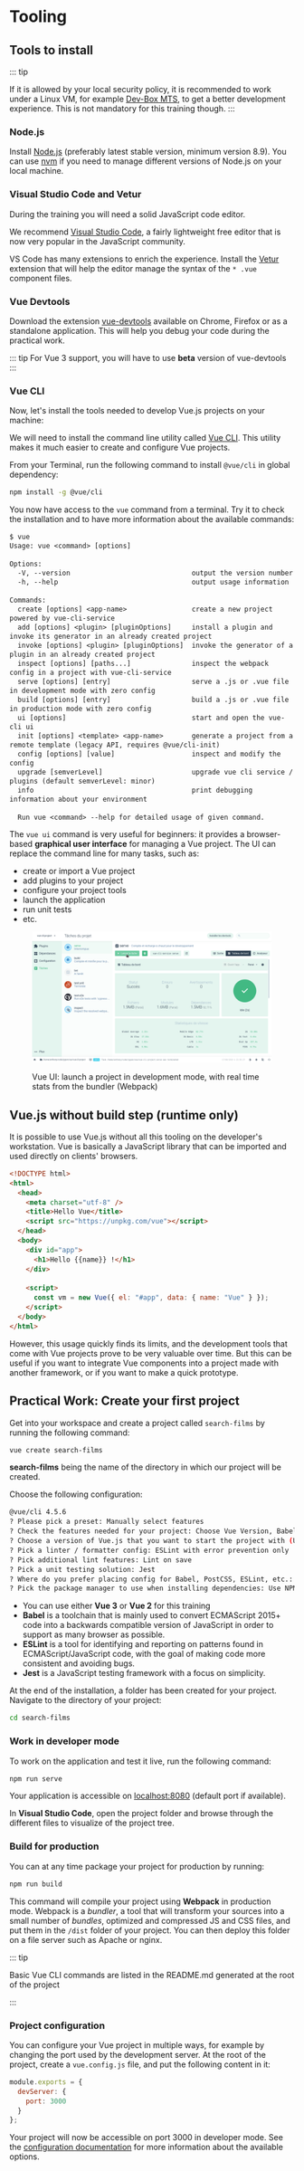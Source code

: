 # Tooling

## Tools to install

::: tip

If it is allowed by your local security policy, it is recommended to work under a Linux VM, for example [Dev-Box MTS](https://dev-box.gitlab-pages.kazan.myworldline.com/dev-box/), to get a better development experience. This is not mandatory for this training though.
:::

### Node.js

Install [Node.js](https://nodejs.org/) (preferably latest stable version, minimum version 8.9). You can use [nvm](https://github.com/creationix/nvm) if you need to manage different versions of Node.js on your local machine.

### Visual Studio Code and Vetur

During the training you will need a solid JavaScript code editor.

We recommend [Visual Studio Code](https://code.visualstudio.com/), a fairly lightweight free editor that is now very popular in the JavaScript community.

VS Code has many extensions to enrich the experience. Install the [Vetur](https://marketplace.visualstudio.com/items?itemName=octref.vetur) extension that will help the editor manage the syntax of the `* .vue` component files.

### Vue Devtools

Download the extension [vue-devtools](https://github.com/vuejs/vue-devtools) available on Chrome, Firefox or as a standalone application. This will help you debug your code during the practical work.

::: tip
For Vue 3 support, you will have to use **beta** version of vue-devtools
:::

### Vue CLI

Now, let's install the tools needed to develop Vue.js projects on your machine:

We will need to install the command line utility called [Vue CLI](https://cli.vuejs.org/). This utility makes it much easier to create and configure Vue projects.

From your Terminal, run the following command to install `@vue/cli` in global dependency:

```bash
npm install -g @vue/cli
```

You now have access to the `vue` command from a terminal. Try it to check the installation and to have more information about the available commands:

```
$ vue
Usage: vue <command> [options]

Options:
  -V, --version                              output the version number
  -h, --help                                 output usage information

Commands:
  create [options] <app-name>                create a new project powered by vue-cli-service
  add [options] <plugin> [pluginOptions]     install a plugin and invoke its generator in an already created project
  invoke [options] <plugin> [pluginOptions]  invoke the generator of a plugin in an already created project
  inspect [options] [paths...]               inspect the webpack config in a project with vue-cli-service
  serve [options] [entry]                    serve a .js or .vue file in development mode with zero config
  build [options] [entry]                    build a .js or .vue file in production mode with zero config
  ui [options]                               start and open the vue-cli ui
  init [options] <template> <app-name>       generate a project from a remote template (legacy API, requires @vue/cli-init)
  config [options] [value]                   inspect and modify the config
  upgrade [semverLevel]                      upgrade vue cli service / plugins (default semverLevel: minor)
  info                                       print debugging information about your environment

  Run vue <command> --help for detailed usage of given command.
```

The `vue ui` command is very useful for beginners: it provides a browser-based **graphical user interface** for managing a Vue project. The UI can replace the command line for many tasks, such as:

- create or import a Vue project
- add plugins to your project
- configure your project tools
- launch the application
- run unit tests
- etc.

<figure>

![Vue UI demonstration](../assets/vue-cli-3-serve.gif)

<figcaption>Vue UI: launch a project in development mode, with real time stats from the bundler (Webpack)</figcaption>
</figure>

## Vue.js without build step (runtime only)

It is possible to use Vue.js without all this tooling on the developer's workstation. Vue is basically a JavaScript library that can be imported and used directly on clients' browsers.

```html
<!DOCTYPE html>
<html>
  <head>
    <meta charset="utf-8" />
    <title>Hello Vue</title>
    <script src="https://unpkg.com/vue"></script>
  </head>
  <body>
    <div id="app">
      <h1>Hello {{name}} !</h1>
    </div>

    <script>
      const vm = new Vue({ el: "#app", data: { name: "Vue" } });
    </script>
  </body>
</html>
```

However, this usage quickly finds its limits, and the development tools that come with Vue projects prove to be very valuable over time. But this can be useful if you want to integrate Vue components into a project made with another framework, or if you want to make a quick prototype.

## Practical Work: Create your first project

Get into your workspace and create a project called `search-films` by running the following command:

```bash
vue create search-films
```

**search-films** being the name of the directory in which our project will be created.

Choose the following configuration:

```bash
@vue/cli 4.5.6
? Please pick a preset: Manually select features
? Check the features needed for your project: Choose Vue Version, Babel, Linter, Unit
? Choose a version of Vue.js that you want to start the project with (Use arrow keys): 2.x
? Pick a linter / formatter config: ESLint with error prevention only
? Pick additional lint features: Lint on save
? Pick a unit testing solution: Jest
? Where do you prefer placing config for Babel, PostCSS, ESLint, etc.: In dedicated config files
? Pick the package manager to use when installing dependencies: Use NPM
```

- You can use either **Vue 3** or **Vue 2** for this training
- **Babel** is a toolchain that is mainly used to convert ECMAScript 2015+ code into a backwards compatible version of JavaScript in order to support as many browser as possible.
- **ESLint** is a tool for identifying and reporting on patterns found in ECMAScript/JavaScript code, with the goal of making code more consistent and avoiding bugs.
- **Jest** is a JavaScript testing framework with a focus on simplicity.

At the end of the installation, a folder has been created for your project. Navigate to the directory of your project:

```bash
cd search-films
```

### Work in developer mode

To work on the application and test it live, run the following command:

```bash
npm run serve
```

Your application is accessible on [localhost:8080](http://localhost:8080/) (default port if available).

In **Visual Studio Code**, open the project folder and browse through the different files to visualize of the project tree.

### Build for production

You can at any time package your project for production by running:

```bash
npm run build
```

This command will compile your project using **Webpack** in production mode. Webpack is a _bundler_, a tool that will transform your sources into a small number of _bundles_, optimized and compressed JS and CSS files, and put them in the `/dist` folder of your project. You can then deploy this folder on a file server such as Apache or nginx.

::: tip

Basic Vue CLI commands are listed in the README.md generated at the root of the project

:::

### Project configuration

You can configure your Vue project in multiple ways, for example by changing the port used by the development server. At the root of the project, create a `vue.config.js` file, and put the following content in it:

```js
module.exports = {
  devServer: {
    port: 3000
  }
};
```

Your project will now be accessible on port 3000 in developer mode. See the [configuration documentation](https://cli.vuejs.org/config/) for more information about the available options.
